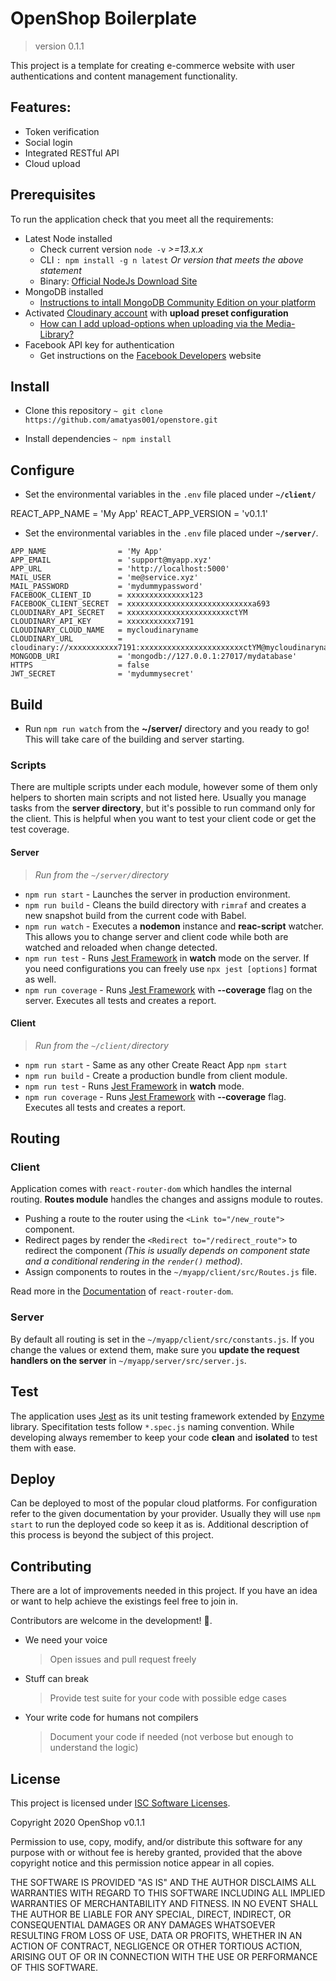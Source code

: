 # OpenShop Boilerplate

> version 0.1.1

This project is a template for creating e-commerce website with user authentications and content management functionality.

## Features:

- Token verification
- Social login
- Integrated RESTful API
- Cloud upload

## Prerequisites

To run the application check that you meet all the requirements:

- Latest Node installed
  - Check current version `node -v` _>=13.x.x_
  - CLI `: npm install -g n latest` _Or version that meets the above statement_
  - Binary: [Official NodeJs Download Site](https://nodejs.org/en/download/)
- MongoDB installed
  - [Instructions to intall MongoDB Community Edition on your platform](https://docs.mongodb.com/manual/administration/install-community/)
- Activated [Cloudinary account](https://cloudinary.com/users/register/free) with **upload preset configuration**
  - [How can I add upload-options when uploading via the Media-Library?](https://support.cloudinary.com/hc/en-us/articles/208097215-How-can-I-add-upload-options-when-uploading-via-the-Media-Library-)
- Facebook API key for authentication
  - Get instructions on the [Facebook Developers](https://developers.facebook.com) website

## Install

- Clone this repository
  `~ git clone https://github.com/amatyas001/openstore.git`

- Install dependencies
  `~ npm install`

## Configure

- Set the environmental variables in the `.env` file placed under **`~/client/`**

REACT_APP_NAME = 'My App'
REACT_APP_VERSION = 'v0.1.1'

- Set the environmental variables in the `.env` file placed under **`~/server/`**.

```
APP_NAME                = 'My App'
APP_EMAIL               = 'support@myapp.xyz'
APP_URL                 = 'http://localhost:5000'
MAIL_USER               = 'me@service.xyz'
MAIL_PASSWORD           = 'mydummypassword'
FACEBOOK_CLIENT_ID      = xxxxxxxxxxxxxx123
FACEBOOK_CLIENT_SECRET  = xxxxxxxxxxxxxxxxxxxxxxxxxxxxa693
CLOUDINARY_API_SECRET   = xxxxxxxxxxxxxxxxxxxxxxxctYM
CLOUDINARY_API_KEY      = xxxxxxxxxxx7191
CLOUDINARY_CLOUD_NAME   = mycloudinaryname
CLOUDINARY_URL          = cloudinary://xxxxxxxxxxx7191:xxxxxxxxxxxxxxxxxxxxxxxctYM@mycloudinaryname
MONGODB_URI             = 'mongodb://127.0.0.1:27017/mydatabase'
HTTPS                   = false
JWT_SECRET              = 'mydummysecret'
```

## Build

- Run `npm run watch` from the **~/server/** directory and you ready to go! This will take care of the building and server starting.

### Scripts

There are multiple scripts under each module, however some of them only helpers to shorten main scripts and not listed here. Usually you manage tasks from the **server directory**, but it's possible to run command only for the client. This is helpful when you want to test your client code or get the test coverage.

#### Server

> _Run from the `~/server/`directory_

- `npm run start` - Launches the server in production environment.
- `npm run build` - Cleans the build directory with `rimraf` and creates a new snapshot build from the current code with Babel.
- `npm run watch` - Executes a **nodemon** instance and **reac-script** watcher. This allows you to change server and client code while both are watched and reloaded when change detected.
- `npm run test` - Runs [Jest Framework](https://jestjs.io) in **watch** mode on the server. If you need configurations you can freely use `npx jest [options]` format as well.
- `npm run coverage` - Runs [Jest Framework](https://jestjs.io) with **--coverage** flag on the server. Executes all tests and creates a report.

#### Client

> _Run from the `~/client/`directory_

- `npm run start` - Same as any other Create React App `npm start`
- `npm run build` - Create a production bundle from client module.
- `npm run test` - Runs [Jest Framework](https://jestjs.io) in **watch** mode.
- `npm run coverage` - Runs [Jest Framework](https://jestjs.io) with **--coverage** flag. Executes all tests and creates a report.

## Routing

### Client

Application comes with `react-router-dom` which handles the internal routing. **Routes module** handles the changes and assigns module to routes.

- Pushing a route to the router using the `<Link to="/new_route">` component.
- Redirect pages by render the `<Redirect to="/redirect_route">` to redirect the component _(This is usually depends on component state and a conditional rendering in the `render()` method)_.
- Assign components to routes in the `~/myapp/client/src/Routes.js` file.

Read more in the [Documentation](https://reacttraining.com/react-router/web) of `react-router-dom`.

### Server

By default all routing is set in the `~/myapp/client/src/constants.js`. If you change the values or extend them, make sure you **update the request handlers on the server** in `~/myapp/server/src/server.js`.

## Test

The application uses [Jest](https://jestjs.io) as its unit testing framework extended by [Enzyme](https://enzymejs.github.io/enzyme/) library. Specifitation tests follow `*.spec.js` naming convention. While developing always remember to keep your code **clean** and **isolated** to test them with ease.

## Deploy

Can be deployed to most of the popular cloud platforms. For configuration refer to the given documentation by your provider. Usually they will use `npm start` to run the deployed code so keep it as is. Additional description of this process is beyond the subject of this project.

## Contributing

There are a lot of improvements needed in this project. If you have an idea or want to help achieve the existings feel free to join in.

Contributors are welcome in the development! :rocket:.

- We need your voice
  > Open issues and pull request freely
- Stuff can break
  > Provide test suite for your code with possible edge cases
- Your write code for humans not compilers
  > Document your code if needed (not verbose but enough to understand the logic)

## License

This project is licensed under [ISC Software Licenses](https://www.isc.org/licenses/).

Copyright 2020 OpenShop v0.1.1

Permission to use, copy, modify, and/or distribute this software for any purpose with or without fee is hereby granted, provided that the above copyright notice and this permission notice appear in all copies.

THE SOFTWARE IS PROVIDED "AS IS" AND THE AUTHOR DISCLAIMS ALL WARRANTIES WITH REGARD TO THIS SOFTWARE INCLUDING ALL IMPLIED WARRANTIES OF MERCHANTABILITY AND FITNESS. IN NO EVENT SHALL THE AUTHOR BE LIABLE FOR ANY SPECIAL, DIRECT, INDIRECT, OR CONSEQUENTIAL DAMAGES OR ANY DAMAGES WHATSOEVER RESULTING FROM LOSS OF USE, DATA OR PROFITS, WHETHER IN AN ACTION OF CONTRACT, NEGLIGENCE OR OTHER TORTIOUS ACTION, ARISING OUT OF OR IN CONNECTION WITH THE USE OR PERFORMANCE OF THIS SOFTWARE.

